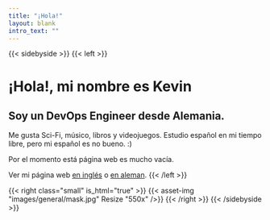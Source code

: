 ```yaml
---
title: "¡Hola!"
layout: blank
intro_text: ""
---
```




{{< sidebyside >}}
{{< left >}}

# ¡Hola!, mi nombre es Kevin
## Soy un DevOps Engineer desde Alemania. 

Me gusta Sci-Fi, músico, libros y videojuegos. Estudio español en mi tiempo libre, pero mi español es no bueno. :)

Por el momento está página web es mucho vacía. 

Ver mi página web [en inglés](/) o [en aleman](/).
{{< /left >}}

{{< right class="small" is_html="true" >}}
    {{< asset-img "images/general/mask.jpg" Resize "550x" />}}
{{< /right >}}
{{< /sidebyside >}}
